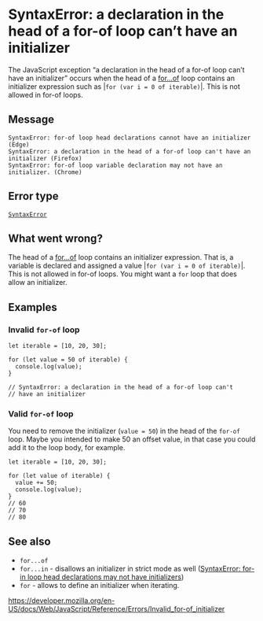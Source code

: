 SyntaxError: a declaration in the head of a for-of loop can’t have an initializer
=================================================================================

The JavaScript exception “a declaration in the head of a for-of loop can’t have an initializer” occurs when the head of a [for…of](../statements/for...of) loop contains an initializer expression such as |`for (var i = 0 of iterable)`|. This is not allowed in for-of loops.

Message
-------

    SyntaxError: for-of loop head declarations cannot have an initializer (Edge)
    SyntaxError: a declaration in the head of a for-of loop can't have an initializer (Firefox)
    SyntaxError: for-of loop variable declaration may not have an initializer. (Chrome)

Error type
----------

[`SyntaxError`](../global_objects/syntaxerror)

What went wrong?
----------------

The head of a [for…of](../statements/for...of) loop contains an initializer expression. That is, a variable is declared and assigned a value |`for (var i = 0 of iterable)`|. This is not allowed in for-of loops. You might want a `for` loop that does allow an initializer.

Examples
--------

### Invalid `for-of` loop

    let iterable = [10, 20, 30];

    for (let value = 50 of iterable) {
      console.log(value);
    }

    // SyntaxError: a declaration in the head of a for-of loop can't
    // have an initializer

### Valid `for-of` loop

You need to remove the initializer (`value = 50`) in the head of the `for-of` loop. Maybe you intended to make 50 an offset value, in that case you could add it to the loop body, for example.

    let iterable = [10, 20, 30];

    for (let value of iterable) {
      value += 50;
      console.log(value);
    }
    // 60
    // 70
    // 80

See also
--------

-   `for...of`
-   `for...in` - disallows an initializer in strict mode as well ([SyntaxError: for-in loop head declarations may not have initializers](invalid_for-in_initializer))
-   `for` - allows to define an initializer when iterating.

<a href="https://developer.mozilla.org/en-US/docs/Web/JavaScript/Reference/Errors/Invalid_for-of_initializer" class="_attribution-link">https://developer.mozilla.org/en-US/docs/Web/JavaScript/Reference/Errors/Invalid_for-of_initializer</a>
